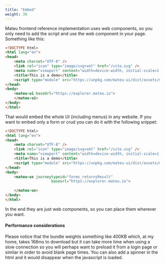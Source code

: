 ```yaml
---
title: "Embed"
weight: 30
---
```


Mateu frontend reference implementation uses web components, so you only need to add the script and use the web component in your page. Something like this:

```html
<!DOCTYPE html>
<html lang="en">
<head>
    <meta charset="UTF-8" />
    <link rel="icon" type="image/svg+xml" href="/vite.svg" />
    <meta name="viewport" content="width=device-width, initial-scale=1.0" />
    <title>This is a demo</title>
    <script type="module" src="https://unpkg.com/mateu-ui/dist/assets/mateu.js"></script>
</head>
<body>
    <mateu-ui baseUrl="https://explorer.mateu.io">
    </mateu-ui>
</body>
</html>
```

That would embed the whole UI (including menus) in any website. If you want to embed only a form or crud you can do it with the following snippet:

```html
<!DOCTYPE html>
<html lang="en">
<head>
    <meta charset="UTF-8" />
    <link rel="icon" type="image/svg+xml" href="/vite.svg" />
    <meta name="viewport" content="width=device-width, initial-scale=1.0" />
    <title>This is a demo</title>
    <script type="module" src="https://unpkg.com/mateu-ui/dist/assets/mateu.js"></script>
</head>
<body>
    <mateu-ux journeytypeid="forms_returnsResult"
                     baseurl="https://explorer.mateu.io">
        
    </mateu-ux>
</body>
</html>
``` 

In the end they are just web components, so you can place them wherever you want.

#### Performance considerations

Please notice that the bundle weights something like 400KB which, at my home, takes 168ms to download but it can take more time when using a slow connection so you will perhaps want to preload it from a login page or similar in order to avoid blank page times. You can also add a spinner in the html and it would disappear when the javascript is loaded.

